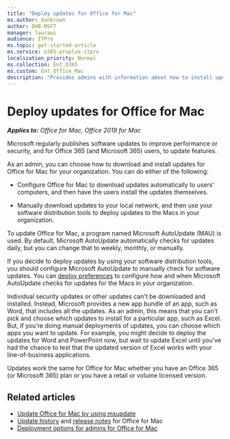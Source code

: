 ```yaml
---
title: "Deploy updates for Office for Mac"
ms.author: danbrown
author: DHB-MSFT
manager: laurawi
audience: ITPro
ms.topic: get-started-article
ms.service: o365-proplus-itpro
localization_priority: Normal
ms.collection: Ent_O365
ms.custom: Ent_Office_Mac
description: "Provides admins with information about how to install updates for Office for Mac by using Microsoft AutoUpdate"
---
```


# Deploy updates for Office for Mac

***Applies to:*** *Office for Mac, Office 2019 for Mac*

Microsoft regularly publishes software updates to improve performance or security, and for Office 365 (and Microsoft 365) users, to update features.
  
As an admin, you can choose how to download and install updates for Office for Mac for your organization. You can do either of the following:
  
- Configure Office for Mac to download updates automatically to users' computers, and then have the users install the updates themselves.
    
- Manually download updates to your local network, and then use your software distribution tools to deploy updates to the Macs in your organization.
    
To update Office for Mac, a program named Microsoft AutoUpdate (MAU) is used. By default, Microsoft AutoUpdate automatically checks for updates daily, but you can change that to weekly, monthly, or manually. 
  
If you decide to deploy updates by using your software distribution tools, you should configure Microsoft AutoUpdate to manually check for software updates. You can [deploy preferences](deploy-preferences-for-office-for-mac.md) to configure how and when Microsoft AutoUpdate checks for updates for the Macs in your organization. 
  
Individual security updates or other updates can't be downloaded and installed. Instead, Microsoft provides a new app bundle of an app, such as Word, that includes all the updates. As an admin, this means that you can't pick and choose which updates to install for a particular app, such as Excel. But, if you're doing manual deployments of updates, you can choose which apps you want to update. For example, you might decide to deploy the updates for Word and PowerPoint now, but wait to update Excel until you've had the chance to test that the updated version of Excel works with your line-of-business applications. 
  
Updates work the same for Office for Mac whether you have an Office 365 (or Microsoft 365) plan or you have a retail or volume licensed version.
  
## Related articles

- [Update Office for Mac by using msupdate](update-office-for-mac-using-msupdate.md)
- [Update history](/officeupdates/update-history-office-for-mac) and [release notes](/officeupdates/release-notes-office-for-mac) for Office for Mac
- [Deployment options for admins for Office for Mac](deployment-options-for-office-for-mac.md)
